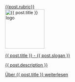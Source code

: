 <div id="front-jumbo" class="jumbotron">
  <div class="mb-2"><a href="{{post.categories[0]}}" rel="nofollow">{{post.rubric}}</a></div>
  <a href="{{ post.url }}" class="black-link">
  <img src="{{ post.image }}" class="mb-2" style="width: 8rem;" alt="{{ post.title }} logo">
  </a>
  <a href="{{ post.url }}" class="black-link">
  <p class="lead">{{ post.title }} - {{ post.slogan }}</p>
  <p>{{ post.description }}</p>
  </a>
  <a class="btn btn-success" href="{{ post.url }}" role="button">Über {{ post.title }} weiterlesen</a>
</div>
